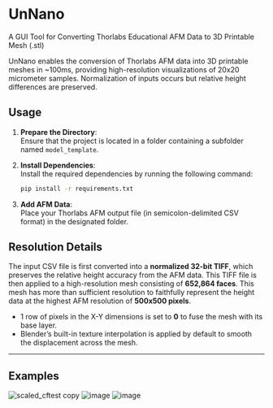 # UnNano
A GUI Tool for Converting Thorlabs Educational AFM Data to 3D Printable Mesh (.stl)

UnNano enables the conversion of Thorlabs AFM data into 3D printable meshes in ~100ms, providing high-resolution visualizations of 20x20 micrometer samples. Normalization of inputs occurs but relative height differences are preserved.

## Usage

1. **Prepare the Directory**:  
   Ensure that the project is located in a folder containing a subfolder named `model_template`.

2. **Install Dependencies**:  
   Install the required dependencies by running the following command:  
   ```bash
   pip install -r requirements.txt
   ```

3. **Add AFM Data**:  
   Place your Thorlabs AFM output file (in semicolon-delimited CSV format) in the designated folder.

## Resolution Details

The input CSV file is first converted into a **normalized 32-bit TIFF**, which preserves the relative height accuracy from the AFM data. This TIFF file is then applied to a high-resolution mesh consisting of **652,864 faces**. This mesh has more than sufficient resolution to faithfully represent the height data at the highest AFM resolution of **500x500 pixels**.

- 1 row of pixels in the X-Y dimensions is set to **0** to fuse the mesh with its base layer.
- Blender’s built-in texture interpolation is applied by default to smooth the displacement across the mesh.

---
## Examples

![scaled_cftest copy](https://github.com/user-attachments/assets/904d0803-18f5-49d2-843c-04e2eadbbece)
![image](https://github.com/user-attachments/assets/5386cc74-b8b6-4ccc-bf03-1775d35bcae4)
![image](https://github.com/user-attachments/assets/e1b7dd49-421b-4466-82df-59fa0759b683)
